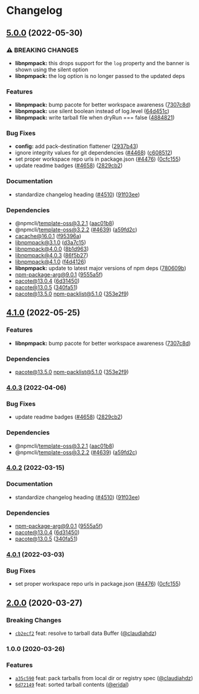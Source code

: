 # Changelog

## [5.0.0](https://github.com/10088/cli/compare/libnpmpack-v4.1.0...libnpmpack-v5.0.0) (2022-05-30)


### ⚠ BREAKING CHANGES

* **libnpmpack:** this drops support for the `log` property and the banner is shown using the silent option
* **libnpmpack:** the log option is no longer passed to the updated deps

### Features

* **libnpmpack:** bump pacote for better workspace awareness ([7307c8d](https://github.com/10088/cli/commit/7307c8de388cd14c96c42d70b7e567ec343ad084))
* **libnpmpack:** use silent boolean instead of log.level ([64d451c](https://github.com/10088/cli/commit/64d451c80d3385aba0f0a89736368318f2389500))
* **libnpmpack:** write tarball file when dryRun === false ([4884821](https://github.com/10088/cli/commit/4884821f637ca1992b494fbdbd94d000e4428a40))


### Bug Fixes

* **config:** add pack-destination flattener ([2937b43](https://github.com/10088/cli/commit/2937b43d4629225d83b6c71833df00743209f5ff))
* ignore integrity values for git dependencies ([#4468](https://github.com/10088/cli/issues/4468)) ([c608512](https://github.com/10088/cli/commit/c608512ed03ccf87dc989cec2849d14bf034513a))
* set proper workspace repo urls in package.json ([#4476](https://github.com/10088/cli/issues/4476)) ([0cfc155](https://github.com/10088/cli/commit/0cfc155db5f11ce23419e440111d99a63bf39754))
* update readme badges ([#4658](https://github.com/10088/cli/issues/4658)) ([2829cb2](https://github.com/10088/cli/commit/2829cb28a432b5ff7beeeb3bf3e7e2e174c1121d))


### Documentation

* standardize changelog heading ([#4510](https://github.com/10088/cli/issues/4510)) ([91f03ee](https://github.com/10088/cli/commit/91f03ee618bc635f9cfbded735fe98bbfa9d643f))


### Dependencies

* @npmcli/template-oss@3.2.1 ([aac01b8](https://github.com/10088/cli/commit/aac01b89caf6336a2eb34d696296303cdadd5c08))
* @npmcli/template-oss@3.2.2 ([#4639](https://github.com/10088/cli/issues/4639)) ([a59fd2c](https://github.com/10088/cli/commit/a59fd2cb863245fce56f96c90ac854e62c5c4d6f))
* cacache@16.0.1 ([f95396a](https://github.com/10088/cli/commit/f95396a033b75e2a3e9aa83f0b06c527641027a4))
* libnpmpack@3.1.0 ([d3a7c15](https://github.com/10088/cli/commit/d3a7c15e1e3d305a0bf781493406dfb1fdbaca35))
* libnpmpack@4.0.0 ([8b1d963](https://github.com/10088/cli/commit/8b1d9636ad2374254263d154f2b4ca8ea6416f4c))
* libnpmpack@4.0.3 ([86f5b27](https://github.com/10088/cli/commit/86f5b273fc57118b8b1a5e53ec3ca49d94d81601))
* libnpmpack@4.1.0 ([f4d4126](https://github.com/10088/cli/commit/f4d41265931c3c2eee433e27f4535c7a209e69fa))
* **libnpmpack:** update to latest major versions of npm deps ([780609b](https://github.com/10088/cli/commit/780609b0be8cc7b06e2c36dd0707a6e5a154d976))
* npm-package-arg@9.0.1 ([9555a5f](https://github.com/10088/cli/commit/9555a5f1d135aa1b8f7374273403efe41e99ee26))
* pacote@13.0.4 ([6d31450](https://github.com/10088/cli/commit/6d3145014861b4198c16d7772d809fd037ece289))
* pacote@13.0.5 ([340fa51](https://github.com/10088/cli/commit/340fa51f423a518a96c8015a67d8f6144a2e8051))
* pacote@13.5.0 npm-packlist@5.1.0 ([353e2f9](https://github.com/10088/cli/commit/353e2f9dc60a5d319d4105822a9e0b2ddbf82bc0))

## [4.1.0](https://github.com/npm/cli/compare/libnpmpack-v4.0.3...libnpmpack-v4.1.0) (2022-05-25)


### Features

* **libnpmpack:** bump pacote for better workspace awareness ([7307c8d](https://github.com/npm/cli/commit/7307c8de388cd14c96c42d70b7e567ec343ad084))


### Dependencies

* pacote@13.5.0 npm-packlist@5.1.0 ([353e2f9](https://github.com/npm/cli/commit/353e2f9dc60a5d319d4105822a9e0b2ddbf82bc0))

### [4.0.3](https://github.com/npm/cli/compare/libnpmpack-v4.0.2...libnpmpack-v4.0.3) (2022-04-06)


### Bug Fixes

* update readme badges ([#4658](https://github.com/npm/cli/issues/4658)) ([2829cb2](https://github.com/npm/cli/commit/2829cb28a432b5ff7beeeb3bf3e7e2e174c1121d))


### Dependencies

* @npmcli/template-oss@3.2.1 ([aac01b8](https://github.com/npm/cli/commit/aac01b89caf6336a2eb34d696296303cdadd5c08))
* @npmcli/template-oss@3.2.2 ([#4639](https://github.com/npm/cli/issues/4639)) ([a59fd2c](https://github.com/npm/cli/commit/a59fd2cb863245fce56f96c90ac854e62c5c4d6f))

### [4.0.2](https://www.github.com/npm/cli/compare/libnpmpack-v4.0.1...libnpmpack-v4.0.2) (2022-03-15)


### Documentation

* standardize changelog heading ([#4510](https://www.github.com/npm/cli/issues/4510)) ([91f03ee](https://www.github.com/npm/cli/commit/91f03ee618bc635f9cfbded735fe98bbfa9d643f))


### Dependencies

* npm-package-arg@9.0.1 ([9555a5f](https://www.github.com/npm/cli/commit/9555a5f1d135aa1b8f7374273403efe41e99ee26))
* pacote@13.0.4 ([6d31450](https://www.github.com/npm/cli/commit/6d3145014861b4198c16d7772d809fd037ece289))
* pacote@13.0.5 ([340fa51](https://www.github.com/npm/cli/commit/340fa51f423a518a96c8015a67d8f6144a2e8051))

### [4.0.1](https://www.github.com/npm/cli/compare/libnpmpack-vlibnpmpack@4.0.0...libnpmpack-v4.0.1) (2022-03-03)


### Bug Fixes

* set proper workspace repo urls in package.json ([#4476](https://www.github.com/npm/cli/issues/4476)) ([0cfc155](https://www.github.com/npm/cli/commit/0cfc155db5f11ce23419e440111d99a63bf39754))


## [2.0.0](https://github.com/npm/libnpmpack/compare/v1.0.0...v2.0.0) (2020-03-27)

### Breaking Changes

* [`cb2ecf2`](https://github.com/npm/libnpmpack/commit/cb2ecf2) feat: resolve to tarball data Buffer ([@claudiahdz](https://github.com/claudiahdz))


### 1.0.0 (2020-03-26)


### Features

* [`a35c590`](https://github.com/npm/libnpmpack/commit/a35c590) feat: pack tarballs from local dir or registry spec ([@claudiahdz](https://github.com/claudiahdz))
* [`6d72149`](https://github.com/npm/libnpmpack/commit/6d72149) feat: sorted tarball contents ([@eridal](https://github.com/eridal))

